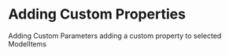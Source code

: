 # Adding Custom Properties
Adding Custom Parameters
 adding a custom property to selected ModelItems
